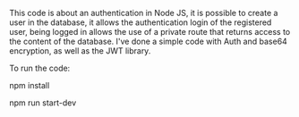 This code is about an authentication in Node JS, it is possible to create a user in the database, it allows the authentication login of the registered user, 
being logged in allows the use of a private route that returns access to the content of the database. I've done a simple code with Auth and base64 encryption, 
as well as the JWT library.

To run the code:

npm install

npm run start-dev
